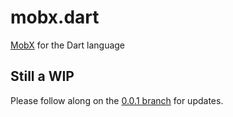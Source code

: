 # mobx.dart
[MobX](https://github.com/mobxjs/mobx) for the Dart language


## Still a WIP

Please follow along on the [0.0.1 branch](https://github.com/mobxjs/mobx.dart/tree/0.0.1) for updates.